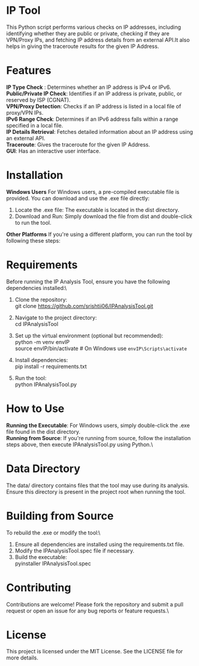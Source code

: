 # IP Tool
This Python script performs various checks on IP addresses, including identifying whether they are public or private, checking if they are VPN/Proxy IPs, and fetching IP address details from an external API.It also helps in giving the traceroute results for the given IP Address.

# Features
**IP Type Check** : Determines whether an IP address is IPv4 or IPv6.\
**Public/Private IP Check**: Identifies if an IP address is private, public, or reserved by ISP (CGNAT).\
**VPN/Proxy Detection**: Checks if an IP address is listed in a local file of proxy/VPN IPs.\
**IPv6 Range Check**: Determines if an IPv6 address falls within a range specified in a local file.\
**IP Details Retrieval**: Fetches detailed information about an IP address using an external API.\
**Traceroute**: Gives the traceroute for the given IP Address.\
**GUI**: Has an interactive user interface.

# Installation
**Windows Users**
For Windows users, a pre-compiled executable file is provided. You can download and use the .exe file directly:

1. Locate the .exe file: The executable is located in the dist directory.
2. Download and Run: Simply download the file from dist and double-click to run the tool.
   
**Other Platforms**
If you're using a different platform, you can run the tool by following these steps:
   

# Requirements
Before running the IP Analysis Tool, ensure you have the following dependencies installed:\

1. Clone the repository:\
git clone https://github.com/srishtii06/IPAnalysisTool.git

2. Navigate to the project directory:\
cd IPAnalysisTool

3. Set up the virtual environment (optional but recommended):\
python -m venv envIP\
source envIP/bin/activate   # On Windows use `envIP\Scripts\activate`

4. Install dependencies:\
pip install -r requirements.txt

5. Run the tool:\
python IPAnalysisTool.py

# How to Use
**Running the Executable**: For Windows users, simply double-click the .exe file found in the dist directory.\
**Running from Source**: If you're running from source, follow the installation steps above, then execute IPAnalysisTool.py using Python.\

# Data Directory
The data/ directory contains files that the tool may use during its analysis. Ensure this directory is present in the project root when running the tool.

# Building from Source
To rebuild the .exe or modify the tool:\

1. Ensure all dependencies are installed using the requirements.txt file.
2. Modify the IPAnalysisTool.spec file if necessary.
3. Build the executable:\
   pyinstaller IPAnalysisTool.spec

# Contributing
Contributions are welcome! Please fork the repository and submit a pull request or open an issue for any bug reports or feature requests.\

# License
This project is licensed under the MIT License. See the LICENSE file for more details.
   
